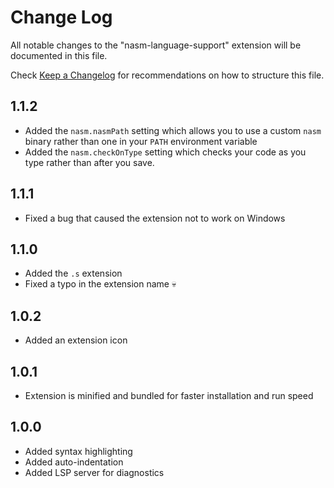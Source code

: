 # Change Log

All notable changes to the "nasm-language-support" extension will be documented in this file.

Check [Keep a Changelog](http://keepachangelog.com/) for recommendations on how to structure this file.

## 1.1.2

- Added the `nasm.nasmPath` setting which allows you to use a custom `nasm` binary rather than one in your `PATH` environment variable
- Added the `nasm.checkOnType` setting which checks your code as you type rather than after you save.

## 1.1.1

- Fixed a bug that caused the extension not to work on Windows

## 1.1.0

- Added the `.s` extension
- Fixed a typo in the extension name 💀

## 1.0.2

- Added an extension icon

## 1.0.1

- Extension is minified and bundled for faster installation and run speed

## 1.0.0

- Added syntax highlighting
- Added auto-indentation
- Added LSP server for diagnostics
